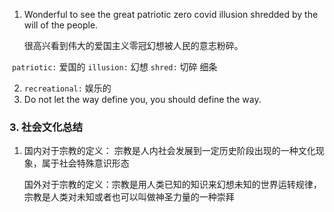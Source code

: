 1. Wonderful to see the great patriotic zero covid illusion shredded by the will of the people.

   很高兴看到伟大的爱国主义零冠幻想被人民的意志粉碎。

​		 `patriotic:` 爱国的   `illusion:` 幻想 `shred:` 切碎 细条

2. `recreational:` 娱乐的
3. Do not let the way define you, you should define the way. 





### 3. 社会文化总结

1. 国内对于宗教的定义： 宗教是人内社会发展到一定历史阶段出现的一种文化现象，属于社会特殊意识形态

   国外对于宗教的定义：宗教是用人类已知的知识来幻想未知的世界运转规律，宗教是人类对未知或者也可以叫做神圣力量的一种崇拜